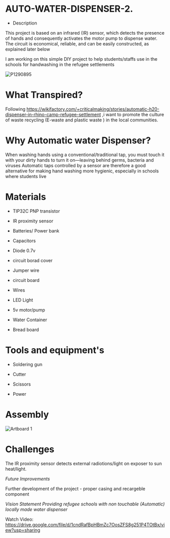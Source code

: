 # AUTO-WATER-DISPENSER-2.

* Description

This project is based on an infrared (IR) sensor, which detects the presence of hands and consequently activates the motor pump to dispense water. The circuit is economical, reliable, and can be easily constructed, as explained later below 

I am  working on this simple DIY project to help students/staffs use in the schools for handwashing in the refugee settlements

![P1290895](https://user-images.githubusercontent.com/56769901/221420999-a6e2697f-3c9f-4f98-9158-5ee8311a3065.JPG)

 # What Transpired?

Following https://wikifactory.com/+criticalmaking/stories/automatic-h20-dispenser-in-rhino-camp-refugee-settlement ,i want to promote the culture of waste recycling (E-waste and plastic waste ) in the local communities.

 # Why Automatic water Dispenser?

When washing hands using a conventional/traditional tap, you must touch it with your dirty hands to turn it on—leaving behind germs, bacteria and viruses Automatic taps controlled by a sensor are therefore a good alternative for making hand washing more hygienic, especially in schools where students live

 # Materials

 * TIP32C PNP transistor

 * IR proximity sensor

* Batteries/ Power bank 

* Capacitors

* Diode 0.7v

* circuit borad cover 

* Jumper wire

* circuit board 

* Wires

* LED Light

* 5v motor/pump

* Water Container

* Bread board

 # Tools and equipment's

* Soldering gun

* Cutter 

* Scissors

* Power

 # Assembly

![Artboard 1](https://user-images.githubusercontent.com/56769901/221436368-1f5225e9-af1d-48b2-8af7-35898840ff77.jpg)


 # Challenges

The IR proximity sensor detects external radiotions/light on exposer to sun heat/light.

*Future Improvements*

Further development of the project - proper casing and recargeble component 

*Vision Statement Providing refugee schools with non touchable (Automatic) locally made water dispenser*

Watch Video: https://drive.google.com/file/d/1cndRafBpHBmZc7OosZFS8g251P4TOtBx/view?usp=sharing
